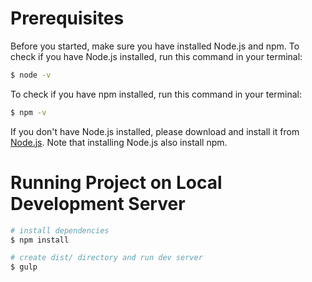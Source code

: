 Prerequisites
===
Before you started, make sure you have installed Node.js and npm.
To check if you have Node.js installed, run this command in your terminal:

```bash
$ node -v
```

To check if you have npm installed, run this command in your terminal:
```bash
$ npm -v
```

If you don't have Node.js installed, please download and install it from [Node.js](https://nodejs.org/). Note that installing Node.js also install npm.

Running Project on Local Development Server
===

```bash
# install dependencies
$ npm install

# create dist/ directory and run dev server
$ gulp
```
